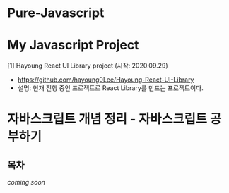 # Pure-Javascript 

# My Javascript Project
[1] Hayoung React UI Library project (시작: 2020.09.29)
- https://github.com/hayoung0Lee/Hayoung-React-UI-Library
- 설명: 현재 진행 중인 프로젝트로 React Library를 만드는 프로젝트이다. 


# 자바스크립트 개념 정리 - 자바스크립트 공부하기 
## 목차
_coming soon_
